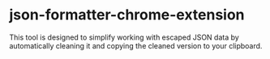 # json-formatter-chrome-extension
This tool is designed to simplify working with escaped JSON data by automatically cleaning it and copying the cleaned version to your clipboard.
